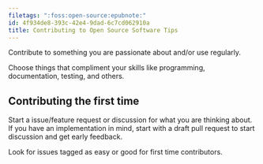 ```yaml
---
filetags: ":foss:open-source:epubnote:"
id: 4f934de8-393c-42e4-9dad-6c7cd062910a
title: Contributing to Open Source Software Tips
---
```


Contribute to something you are passionate about and/or use regularly.

Choose things that compliment your skills like programming,
documentation, testing, and others.

## Contributing the first time

Start a issue/feature request or discussion for what you are thinking
about. If you have an implementation in mind, start with a draft pull
request to start discussion and get early feedback.

Look for issues tagged as easy or good for first time contributors.
